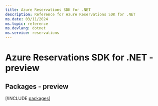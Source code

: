 ```yaml
---
title: Azure Reservations SDK for .NET
description: Reference for Azure Reservations SDK for .NET
ms.date: 03/11/2024
ms.topic: reference
ms.devlang: dotnet
ms.service: reservations
---
```

# Azure Reservations SDK for .NET - preview
## Packages - preview
[!INCLUDE [packages](reservations-index.md)]